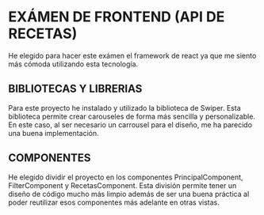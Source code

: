 
# EXÁMEN DE FRONTEND (API DE RECETAS)

He elegido para hacer este exámen el framework de react ya que me siento más cómoda
utilizando esta tecnología.

##  BIBLIOTECAS Y LIBRERIAS

Para este proyecto he instalado y utilizado la biblioteca de Swiper.
Esta biblioteca permite crear carouseles de forma más sencilla y personalizable.
En este caso, al ser necesario un carrousel para el diseño, me ha parecido una buena implementación.

## COMPONENTES

He elegido dividir el proyecto en los componentes PrincipalComponent, FilterComponent y RecetasComponent.
Esta división permite tener un diseño de código mucho más limpio además de ser una buena práctica al poder reutilizar esos componentes más adelante en otras vistas.